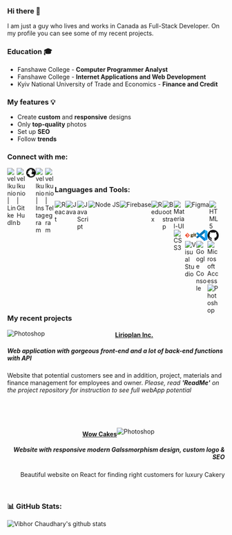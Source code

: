 ### Hi there 👋

I am just a guy who lives and works in Canada as Full-Stack Developer. On my profile you can see some of my recent projects. 

### Education 🎓

* Fanshawe College - **Computer Programmer Analyst**
* Fanshawe College - **Internet Applications and Web Development**
* Kyiv National University of Trade and Economics - **Finance and Credit**

### My features 💡

* Create **custom** and **responsive** designs
* Only **top-quality** photos
* Set up **SEO**
* Follow **trends**

### Connect with me:

[<img align="left" alt="vellkunio | LinkedIn" width="22px" src="https://cdn.jsdelivr.net/npm/simple-icons@v3/icons/linkedin.svg" />][linkedin]
[<img align="left" alt="vellkunio | GitHub" width="22px" src="https://cdn.jsdelivr.net/npm/simple-icons@v3/icons/github.svg" />][github]
[<img align="left" alt="vellkunio | vilkun" width="22px" src="https://raw.githubusercontent.com/iconic/open-iconic/master/svg/globe.svg" />][website]
[<img align="left" alt="vellkunio | Instagram" width="22px" src="https://cdn.jsdelivr.net/npm/simple-icons@v3/icons/instagram.svg" />][instagram]
[<img align="left" alt="vellkunio | Telegram" width="22px" src="https://cdn.jsdelivr.net/npm/simple-icons@v3/icons/telegram.svg" />][telegram]

<br>

### Languages and Tools:
<img align="left" alt="React" width="26px" src="https://user-images.githubusercontent.com/35813564/152400196-205bfc6e-ecc6-438e-a79a-8c1cc57875a1.svg" />
<img align="left" alt="Java" width="26px" src="https://user-images.githubusercontent.com/35813564/152402835-4ef546d6-434a-4206-87c9-93e7c47ec567.svg" />
<img align="left" alt="JavaScript" width="26px" src="https://user-images.githubusercontent.com/35813564/152400608-38edab1d-fc8a-444c-bef8-4ad30ab42512.svg" />
<img align="left" alt="Node JS" height="26px" src="https://user-images.githubusercontent.com/35813564/152400803-cce25eab-7404-4680-8d5a-d84a8bc0f672.svg" />
<img align="left" alt="Firebase" height="26px" src="https://user-images.githubusercontent.com/35813564/152401127-b1fe0b5b-0e19-4ec7-ad4d-86c5aa4b1e72.svg" />
<img align="left" alt="Redux" width="26px" src="https://user-images.githubusercontent.com/35813564/152401354-c1edd48b-a138-40fa-8557-af7944c5b0fb.svg" />
<img align="left" alt="Bootstrap" width="26px" src="https://user-images.githubusercontent.com/35813564/152401717-f366c5e4-c5da-4ec3-a5a7-a355192de7b3.svg" />
<img align="left" alt="Material-UI" width="26px" src="https://user-images.githubusercontent.com/35813564/152401936-13df57f5-3a27-4b25-b3c7-c0dcfe49bbc6.svg" />
<img align="left" alt="Figma" height="26px" src="https://user-images.githubusercontent.com/35813564/152401942-fa1bae7c-610d-47f5-89a7-3fb350110934.svg" />
<img align="left" alt="HTML5" width="26px" src="https://user-images.githubusercontent.com/35813564/152402381-17cb0120-37d3-42f1-a7af-34d01ba45d05.svg" />
<img align="left" alt="CSS3" width="26px" src="https://user-images.githubusercontent.com/35813564/152402500-a5ffb434-70dc-428b-90aa-d7efb4bfce1d.svg" />
<img align="left" alt="Git" width="26px" src="https://raw.githubusercontent.com/github/explore/80688e429a7d4ef2fca1e82350fe8e3517d3494d/topics/git/git.png" />
<img align="left" alt="Visual Studio Code" width="26px" src="https://raw.githubusercontent.com/github/explore/80688e429a7d4ef2fca1e82350fe8e3517d3494d/topics/visual-studio-code/visual-studio-code.png" />
<img align="left" alt="GitHub" width="26px" src="https://raw.githubusercontent.com/github/explore/78df643247d429f6cc873026c0622819ad797942/topics/github/github.png" />
<img align="left" alt="Visual Studio" width="26px" src="https://user-images.githubusercontent.com/35813564/152404652-188fa819-2906-44f2-ad6a-b4fb2a65ebb2.svg" />
<img align="left" alt="Google Console" width="26px" src="https://user-images.githubusercontent.com/35813564/152404663-c1fca666-a496-4151-984d-6cbd43a7e324.svg" />
<img align="left" alt="Microsoft Access" width="26px" src="https://user-images.githubusercontent.com/35813564/152404672-d615e053-6251-421f-97b1-07ea12c94643.svg" />
<img align="left" alt="Photoshop" width="26px" src="https://user-images.githubusercontent.com/35813564/152404678-ec01923a-0520-4584-af78-27e2f5d3fddb.svg" />

<br>
<br>

### My recent projects

[<img align="left" alt="Photoshop" width="250px" src="https://user-images.githubusercontent.com/35813564/152869276-01309cf8-ebb3-43b4-adc4-e93d6d1e4717.png" />](https://github.com/vellkunio/lirioplan-client)

[<h4> Lirioplan Inc. </h4>](https://github.com/vellkunio/lirioplan-client)

##### Web application with gorgeous front-end and a lot of back-end functions with API

  Website that potential customers see and in addition, project, materials and finance management for employees and owner. *Please, read **'ReadMe'** on the project repository for instruction to see full webApp potential*
  
<br>
<br>
<br>

[<img align="right" alt="Photoshop" width="250px" src="https://user-images.githubusercontent.com/35813564/152874183-e9dca6c8-7c77-4fad-8baa-793aacbac8c6.png" />](https://github.com/vellkunio/Cakes)

[<h4 align="right"> Wow Cakes </h4>](https://github.com/vellkunio/Cakes)

<h5 align="right">Website with responsive modern Galssmorphism design, custom logo & SEO  </h5>

<p align="right"> Beautiful website on React for finding right customers for luxury Cakery  </p>
  
  
  
  
  
  
  

<!---

### My recent projects

<h4 align="center">Lirioplan Inc.</h4>
<h5 align="center">Project for Tile installation company in Ontario that has gorgeous design that clients see and custom-build back-end functions that are available for employees and management team</h5>




[<img align="center" alt="vellkunio | Telegram" width="45%" height="350px" src="https://user-images.githubusercontent.com/35813564/152409065-30580015-d791-4901-9753-3cd41a767d4a.png" />][LirioplanDesktop]


[<img align="center" alt="vellkunio | Telegram" width="45%" height="400px" src="https://user-images.githubusercontent.com/35813564/152409190-dccecfca-59b6-4f81-80ad-6413d8550643.png" />][LirioplanFunctions]

<br>
<br>
<br>
<br>
<br>
<br>
<br>
<br>

<br>
<br>
<br>
<br>
<br>
<br>
<br>
<br>

--->

<br>

### 📊 GitHub Stats:
![Vibhor Chaudhary's github stats](https://github-readme-stats.vercel.app/api?username=vellkunio&show_icons=true&theme=tokyonight&count_private=true&include_all_commits=true&hide=contribs,issues,stars)




[website]: https://vilkun.software/
[linkedin]: https://www.linkedin.com/in/serhii-vilkun-477015188/
[instagram]: https://www.instagram.com/vellkunio
[github]: https://github.com/vellkunio
[telegram]: https://t.me/vellkunio
[LirioplanDesktop]: https://github.com/vellkunio/lirioplan-client
[LirioplanFunctions]: https://github.com/vellkunio/lirioplan-functions
